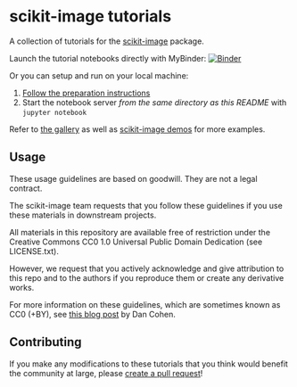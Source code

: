 scikit-image tutorials
======================

A collection of tutorials for the [scikit-image](http://skimage.org) package.

Launch the tutorial notebooks directly with MyBinder:
[![Binder](https://mybinder.org/badge.svg)](https://mybinder.org/v2/gh/scikit-image/skimage-tutorials/master)

Or you can setup and run on your local machine:
1. [Follow the preparation instructions](preparation.md)
2. Start the notebook server *from the same directory as this README*
   with `jupyter notebook`

Refer to [the gallery](http://scikit-image.org/docs/dev/auto_examples/) as
well as [scikit-image demos](https://github.com/scikit-image/skimage-demos)
for more examples.

Usage
-----

These usage guidelines are based on goodwill. They are not a legal contract.

The scikit-image team requests that you follow these guidelines if you use
these materials in downstream projects.

All materials in this repository are available free of restriction
under the Creative Commons CC0 1.0 Universal Public Domain Dedication
(see LICENSE.txt).

However, we request that you actively acknowledge and give
attribution to this repo and to the authors if you reproduce them or create any
derivative works.

For more information on these guidelines, which are sometimes known as
CC0 (+BY), see [this blog post](http://www.dancohen.org/2013/11/26/cc0-by/) by
Dan Cohen.

Contributing
------------

If you make any modifications to these tutorials that you think would benefit
the community at large, please
[create a pull request](http://scikit-image.org/docs/dev/contribute.html)!
